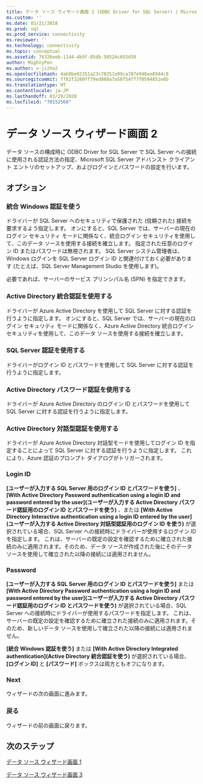 ```yaml
---
title: データ ソース ウィザード画面 2 (ODBC Driver for SQL Server) | Microsoft Docs
ms.custom: ''
ms.date: 03/21/2018
ms.prod: sql
ms.prod_service: connectivity
ms.reviewer: ''
ms.technology: connectivity
ms.topic: conceptual
ms.assetid: 76326eeb-1144-4b9f-85db-50524c655d30
author: MightyPen
ms.author: v-jizho2
ms.openlocfilehash: 4ab8be02351a23c78251a99ca707e946ee8944c8
ms.sourcegitcommit: ff82f3260ff79ed860a7a58f54ff7f0594851e6b
ms.translationtype: HT
ms.contentlocale: ja-JP
ms.lasthandoff: 03/29/2020
ms.locfileid: "70152568"
---
```

# <a name="data-source-wizard-screen-2"></a>データ ソース ウィザード画面 2

データ ソースの構成時に ODBC Driver for SQL Server で SQL Server への接続に使用される認証方法の指定、Microsoft SQL Server アドバンスト クライアント エントリのセットアップ、およびログインとパスワードの設定を行います。

## <a name="options"></a>オプション

### <a name="with-integrated-windows-authentication"></a>統合 Windows 認証を使う

ドライバーが SQL Server へのセキュリティで保護された (信頼された) 接続を要求するよう指定します。 オンにすると、SQL Server では、サーバーの現在のログイン セキュリティ モードに関係なく、統合ログイン セキュリティを使用して、このデータ ソースを使用する接続を確立します。 指定された任意のログイン ID またはパスワードは無視されます。 SQL Server システム管理者は、Windows ログインを SQL Server ログイン ID と関連付けておく必要があります (たとえば、SQL Server Management Studio を使用します)。

必要であれば、サーバーのサービス プリンシパル名 (SPN) を指定できます。

### <a name="with-active-directory-integrated-authentication"></a>Active Directory 統合認証を使用する

ドライバーが Azure Active Directory を使用して SQL Server に対する認証を行うように指定します。 オンにすると、SQL Server では、サーバーの現在のログイン セキュリティ モードに関係なく、Azure Active Directory 統合ログイン セキュリティを使用して、このデータ ソースを使用する接続を確立します。

### <a name="with-sql-server-authentication"></a>SQL Server 認証を使用する

ドライバーがログイン ID とパスワードを使用して SQL Server に対する認証を行うように指定します。

### <a name="with-active-directory-password-authentication"></a>Active Directory パスワード認証を使用する

ドライバーが Azure Active Directory のログイン ID とパスワードを使用して SQL Server に対する認証を行うように指定します。

### <a name="with-active-directory-interactive-authentication"></a>Active Directory 対話型認証を使用する

ドライバーが Azure Active Directory 対話型モードを使用してログイン ID を指定することによって SQL Server に対する認証を行うように指定します。 これにより、Azure 認証のプロンプト ダイアログがトリガーされます。

### <a name="login-id"></a>Login ID

**[ユーザーが入力する SQL Server 用のログイン ID とパスワードを使う]** 、 **[With Active Directory Password authentication using a login ID and password entered by the user]\(ユーザーが入力する Active Directory パスワード認証用のログイン ID とパスワードを使う\)** 、または **[With Active Directory Interactive authentication using a login ID entered by the user]\(ユーザーが入力する Active Directory 対話型認証用のログイン ID を使う\)** が選択されている場合、SQL Server への接続時にドライバーが使用するログイン ID を指定します。 これは、サーバーの既定の設定を確認するために確立された接続のみに適用されます。そのため、データ ソースが作成された後にそのデータ ソースを使用して確立された以降の接続には適用されません。

### <a name="password"></a>Password

**[ユーザーが入力する SQL Server 用のログイン ID とパスワードを使う]** または **[With Active Directory Password authentication using a login ID and password entered by the user]\(ユーザーが入力する Active Directory パスワード認証用のログイン ID とパスワードを使う\)** が選択されている場合、SQL Server への接続時にドライバーが使用するパスワードを指定します。 これは、サーバーの既定の設定を確認するために確立された接続のみに適用されます。そのため、新しいデータ ソースを使用して確立された以降の接続には適用されません。

**[統合 Windows 認証を使う]** または **[With Active Directory Integrated authentication]\(Active Directory 統合認証を使う\)** が選択されている場合、 **[ログイン ID]** と **[パスワード]** ボックスは両方ともオフになります。

### <a name="next"></a>Next

ウィザードの次の画面に進みます。

### <a name="back"></a>戻る

ウィザードの前の画面に戻ります。

## <a name="next-steps"></a>次のステップ

[データ ソース ウィザード画面 1](../../../connect/odbc/windows/dsn-wizard-1.md)

[データ ソース ウィザード画面 3](../../../connect/odbc/windows/dsn-wizard-3.md)

